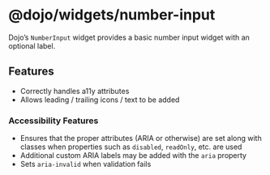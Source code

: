 <span class="citation" data-cites="dojo/widgets/number-input"><span class="citation" data-cites="dojo/widgets/number-input"><span class="citation" data-cites="dojo/widgets/number-input">@dojo/widgets/number-input</span></span></span>
=========================================================================================================================================================================================================================================

Dojo’s `NumberInput` widget provides a basic number input widget with an optional label.

Features
--------

-   Correctly handles a11y attributes
-   Allows leading / trailing icons / text to be added

### Accessibility Features

-   Ensures that the proper attributes (ARIA or otherwise) are set along with classes when properties such as `disabled`, `readOnly`, etc. are used
-   Additional custom ARIA labels may be added with the `aria` property
-   Sets `aria-invalid` when validation fails
